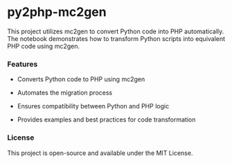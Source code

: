 # py2php-mc2gen

This project utilizes mc2gen to convert Python code into PHP automatically. The notebook demonstrates how to transform Python scripts into equivalent PHP code using mc2gen.

### Features

- Converts Python code to PHP using mc2gen

- Automates the migration process

- Ensures compatibility between Python and PHP logic

- Provides examples and best practices for code transformation

### License

This project is open-source and available under the MIT License.
